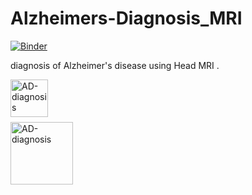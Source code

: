 # Alzheimers-Diagnosis_MRI

[![Binder](https://mybinder.org/badge_logo.svg)](https://mybinder.org/v2/gh/nikhilreddybilla28/Alzheimers-Diagnosis_MRI/main?urlpath=voila%2Frender%2FAlzheimers_MRI_App.ipynb)

diagnosis of Alzheimer's disease using Head MRI .

<a href="https://notebooks.gesis.org/binder/jupyter/user/nikhilreddybill-s-diagnosis_mri-pif76a7v/voila/render/Alzheimers_MRI_App.ipynb?token=8x4KrBz1R2es63I1Tyj_3A">
  <img align="left" alt="AD-diagnosis" width="60px" src="https://encrypted-tbn0.gstatic.com/images?q=tbn%3AANd9GcSvg5nYCYEGgg3Xu1oEOeiJB8XiCkEecCx4PQ&usqp=CAU" />
</a>

<br>
<br>
<br>
<br>

<a href="https://mybinder.org/v2/gh/nikhilreddybilla28/Alzheimers-Diagnosis_MRI/main?urlpath=voila%2Frender%2FAlzheimers_MRI_App.ipynb">
  <img align="left" alt="AD-diagnosis" width="100px" src="https://blog.bccresearch.com/hs-fs/hubfs/Blog_Images/alzheimer-blog.jpg?width=600&name=alzheimer-blog.jpg" />
</a>
